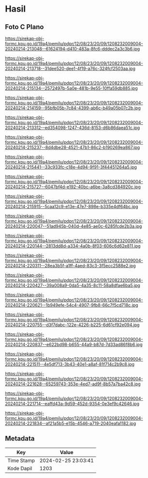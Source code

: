 # Hasil

## Foto C Plano

https://sirekap-obj-formc.kpu.go.id/19a4/pemilu/pdpr/12/08/23/20/09/1208232009004-20240214-213048--61624194-d410-483a-8fc6-dddec2a3c3b6.jpg

https://sirekap-obj-formc.kpu.go.id/19a4/pemilu/pdpr/12/08/23/20/09/1208232009004-20240214-213718--31dee520-dee1-4f19-a76c-324fcf2503aa.jpg

https://sirekap-obj-formc.kpu.go.id/19a4/pemilu/pdpr/12/08/23/20/09/1208232009004-20240214-215134--2572497b-5a0e-481b-9e55-10ffa59db885.jpg

https://sirekap-obj-formc.kpu.go.id/19a4/pemilu/pdpr/12/08/23/20/09/1208232009004-20240214-214159--95bfb05b-7c84-4399-ab6c-b49a05b07c2b.jpg

https://sirekap-obj-formc.kpu.go.id/19a4/pemilu/pdpr/12/08/23/20/09/1208232009004-20240214-213312--ed354098-1247-436d-8153-d6b86daea51c.jpg

https://sirekap-obj-formc.kpu.go.id/19a4/pemilu/pdpr/12/08/23/20/09/1208232009004-20240214-215237--8d4dbe28-4521-47b1-86c2-b190269ea867.jpg

https://sirekap-obj-formc.kpu.go.id/19a4/pemilu/pdpr/12/08/23/20/09/1208232009004-20240214-215441--33c933fc-c18e-4d94-9f91-3f44451264a5.jpg

https://sirekap-obj-formc.kpu.go.id/19a4/pemilu/pdpr/12/08/23/20/09/1208232009004-20240214-215727--6047bf4d-e192-40bc-a6be-3a8cd384920c.jpg

https://sirekap-obj-formc.kpu.go.id/19a4/pemilu/pdpr/12/08/23/20/09/1208232009004-20240214-215915--5caa12c9-e13e-47e7-898e-b335e4df64bc.jpg

https://sirekap-obj-formc.kpu.go.id/19a4/pemilu/pdpr/12/08/23/20/09/1208232009004-20240214-220047--51ad945b-040d-4e85-ae0c-6285fcde2b3a.jpg

https://sirekap-obj-formc.kpu.go.id/19a4/pemilu/pdpr/12/08/23/20/09/1208232009004-20240214-220144--2813dd8d-a334-4a0b-8f03-606c6d62e811.jpg

https://sirekap-obj-formc.kpu.go.id/19a4/pemilu/pdpr/12/08/23/20/09/1208232009004-20240214-220311--28ea3b5f-a1ff-4aed-83c3-3f5ecc2588e2.jpg

https://sirekap-obj-formc.kpu.go.id/19a4/pemilu/pdpr/12/08/23/20/09/1208232009004-20240214-220427--39a008a9-0da5-4a35-8c11-58a8dfae6ba5.jpg

https://sirekap-obj-formc.kpu.go.id/19a4/pemilu/pdpr/12/08/23/20/09/1208232009004-20240214-220621--1b949efe-54c4-4907-9fb8-66c7f5cd718c.jpg

https://sirekap-obj-formc.kpu.go.id/19a4/pemilu/pdpr/12/08/23/20/09/1208232009004-20240214-220755--d3f7dabc-122e-4226-b225-6d61cf92e094.jpg

https://sirekap-obj-formc.kpu.go.id/19a4/pemilu/pdpr/12/08/23/20/09/1208232009004-20240214-220837--e622bd98-b655-44a9-b87d-7d33ad86f8b6.jpg

https://sirekap-obj-formc.kpu.go.id/19a4/pemilu/pdpr/12/08/23/20/09/1208232009004-20240214-221511--4e5df713-3b43-40e1-a8af-81f714c2b9c8.jpg

https://sirekap-obj-formc.kpu.go.id/19a4/pemilu/pdpr/12/08/23/20/09/1208232009004-20240214-221628--65259743-353e-4ed7-ad9f-8b57a7ba42c8.jpg

https://sirekap-obj-formc.kpu.go.id/19a4/pemilu/pdpr/12/08/23/20/09/1208232009004-20240214-221714--eaffd43a-9d59-452d-9354-0e3ef9c42646.jpg

https://sirekap-obj-formc.kpu.go.id/19a4/pemilu/pdpr/12/08/23/20/09/1208232009004-20240214-221834--af21a5b5-e15b-4546-a719-2040eafa1182.jpg


## Metadata

| Key        | Value               |
| ---------- | ------------------- |
| Time Stamp | 2024-02-25 23:03:41 |
| Kode Dapil | 1203                |



